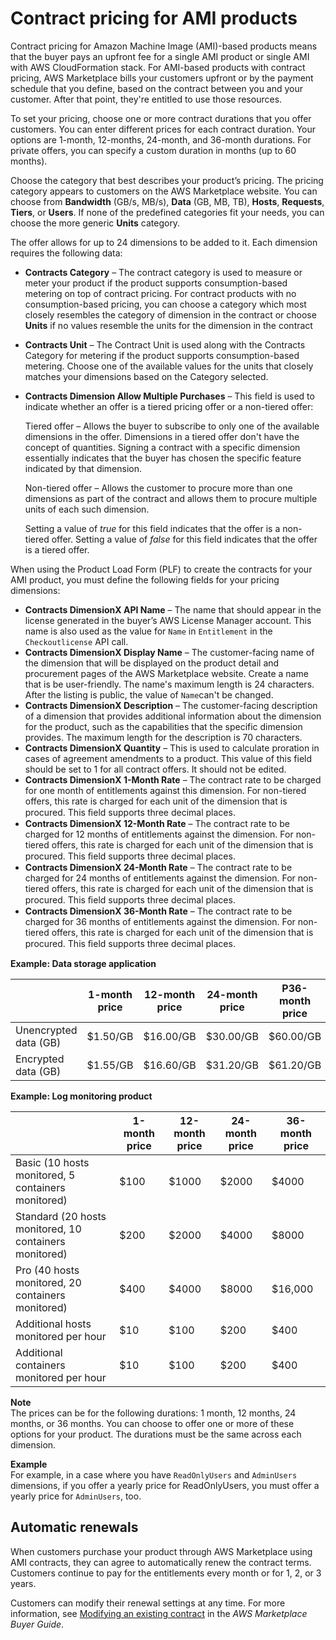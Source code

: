 # Contract pricing for AMI products<a name="ami-contracts"></a>

Contract pricing for Amazon Machine Image \(AMI\)\-based products means that the buyer pays an upfront fee for a single AMI product or single AMI with AWS CloudFormation stack\. For AMI\-based products with contract pricing, AWS Marketplace bills your customers upfront or by the payment schedule that you define, based on the contract between you and your customer\. After that point, they're entitled to use those resources\. 

To set your pricing, choose one or more contract durations that you offer customers\. You can enter different prices for each contract duration\. Your options are 1\-month, 12\-months, 24\-month, and 36\-month durations\. For private offers, you can specify a custom duration in months \(up to 60 months\)\. 

Choose the category that best describes your product’s pricing\. The pricing category appears to customers on the AWS Marketplace website\. You can choose from **Bandwidth** \(GB/s, MB/s\), **Data** \(GB, MB, TB\), **Hosts**, **Requests**, **Tiers**, or **Users**\. If none of the predefined categories fit your needs, you can choose the more generic **Units** category\. 

The offer allows for up to 24 dimensions to be added to it\. Each dimension requires the following data:
+ **Contracts Category** – The contract category is used to measure or meter your product if the product supports consumption\-based metering on top of contract pricing\. For contract products with no consumption\-based pricing, you can choose a category which most closely resembles the category of dimension in the contract or choose **Units** if no values resemble the units for the dimension in the contract
+ **Contracts Unit** – The Contract Unit is used along with the Contracts Category for metering if the product supports consumption\-based metering\. Choose one of the available values for the units that closely matches your dimensions based on the Category selected\.
+ **Contracts Dimension Allow Multiple Purchases** – This field is used to indicate whether an offer is a tiered pricing offer or a non\-tiered offer: 

  Tiered offer – Allows the buyer to subscribe to only one of the available dimensions in the offer\. Dimensions in a tiered offer don't have the concept of quantities\. Signing a contract with a specific dimension essentially indicates that the buyer has chosen the specific feature indicated by that dimension\.

  Non\-tiered offer – Allows the customer to procure more than one dimensions as part of the contract and allows them to procure multiple units of each such dimension\.

  Setting a value of *true* for this field indicates that the offer is a non\-tiered offer\. Setting a value of *false* for this field indicates that the offer is a tiered offer\.

When using the Product Load Form \(PLF\) to create the contracts for your AMI product, you must define the following fields for your pricing dimensions:
+  **Contracts DimensionX API Name** – The name that should appear in the license generated in the buyer’s AWS License Manager account\. This name is also used as the value for `Name` in `Entitlement` in the `Checkoutlicense` API call\.
+  **Contracts DimensionX Display Name** – The customer\-facing name of the dimension that will be displayed on the product detail and procurement pages of the AWS Marketplace website\. Create a name that is be user\-friendly\. The name's maximum length is 24 characters\. After the listing is public, the value of `Name`can't be changed\.
+  **Contracts DimensionX Description** – The customer\-facing description of a dimension that provides additional information about the dimension for the product, such as the capabilities that the specific dimension provides\. The maximum length for the description is 70 characters\.
+  **Contracts DimensionX Quantity** – This is used to calculate proration in cases of agreement amendments to a product\. This value of this field should be set to 1 for all contract offers\. It should not be edited\. 
+  **Contracts DimensionX **1\-Month Rate**** – The contract rate to be charged for one month of entitlements against this dimension\. For non\-tiered offers, this rate is charged for each unit of the dimension that is procured\. This ﬁeld supports three decimal places\.
+  **Contracts DimensionX **12\-Month Rate**** – The contract rate to be charged for 12 months of entitlements against the dimension\. For non\-tiered offers, this rate is charged for each unit of the dimension that is procured\. This ﬁeld supports three decimal places\. 
+  **Contracts DimensionX **24\-Month Rate**** – The contract rate to be charged for 24 months of entitlements against the dimension\. For non\-tiered offers, this rate is charged for each unit of the dimension that is procured\. This ﬁeld supports three decimal places\.
+  **Contracts DimensionX **36\-Month Rate**** – The contract rate to be charged for 36 months of entitlements against the dimension\. For non\-tiered offers, this rate is charged for each unit of the dimension that is procured\. This ﬁeld supports three decimal places\.


**Example: Data storage application**  

|   | 1\-month price | 12\-month price  | 24\-month price  | P36\-month price  | 
| --- | --- | --- | --- | --- | 
|  Unencrypted data \(GB\)  |  $1\.50/GB  |  $16\.00/GB  |  $30\.00/GB  |  $60\.00/GB  | 
|  Encrypted data \(GB\)  |  $1\.55/GB  |  $16\.60/GB  |  $31\.20/GB  |  $61\.20/GB  | 


**Example: Log monitoring product**  

|   | 1\-month price | 12\-month price  | 24\-month price | 36\-month price | 
| --- | --- | --- | --- | --- | 
|  Basic \(10 hosts monitored, 5 containers monitored\)  |  $100  |  $1000  | $2000  | $4000 | 
|  Standard \(20 hosts monitored, 10 containers monitored\)  |  $200  |  $2000  | $4000  | $8000 | 
|  Pro \(40 hosts monitored, 20 containers monitored\)  |  $400  |  $4000  | $8000  | $16,000 | 
|  Additional hosts monitored per hour  | $10  | $100  |  $200 | $400 | 
|  Additional containers monitored per hour  | $10  | $100  |  $200 | $400 | 

**Note**  
The prices can be for the following durations: 1 month, 12 months, 24 months, or 36 months\. You can choose to offer one or more of these options for your product\. The durations must be the same across each dimension\.   

**Example**  
For example, in a case where you have `ReadOnlyUsers` and `AdminUsers` dimensions, if you offer a yearly price for ReadOnlyUsers, you must offer a yearly price for `AdminUsers`, too\.

## Automatic renewals<a name="ami-contracts-automatic-renewals"></a>

 When customers purchase your product through AWS Marketplace using AMI contracts, they can agree to automatically renew the contract terms\. Customers continue to pay for the entitlements every month or for 1, 2, or 3 years\. 

Customers can modify their renewal settings at any time\. For more information, see [Modifying an existing contract](https://docs.aws.amazon.com/marketplace/latest/buyerguide/buyer-ami-contracts.html#modify-existing-contract) in the *AWS Marketplace Buyer Guide*\.